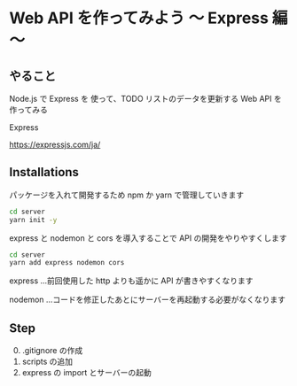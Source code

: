 # Web API を作ってみよう 〜 Express 編 〜

## やること

Node.js で Express を 使って、TODO リストのデータを更新する Web API を作ってみる

Express

https://expressjs.com/ja/

## Installations

パッケージを入れて開発するため npm か yarn で管理していきます

```sh
cd server
yarn init -y
```

express と nodemon と cors を導入することで API の開発をやりやすくします

```sh
cd server
yarn add express nodemon cors
```

express ...前回使用した http よりも遥かに API が書きやすくなります

nodemon ...コードを修正したあとにサーバーを再起動する必要がなくなります

## Step

0. .gitignore の作成
1. scripts の追加
2. express の import とサーバーの起動
